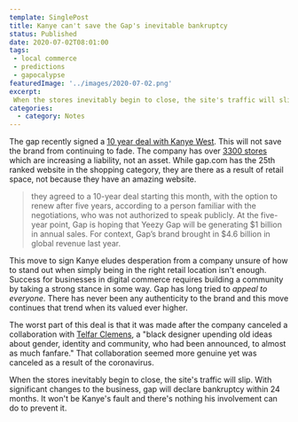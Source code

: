 ```yaml
---
template: SinglePost
title: Kanye can't save the Gap's inevitable bankruptcy
status: Published
date: 2020-07-02T08:01:00
tags:
 - local commerce
 - predictions
 - gapocalypse
featuredImage: '../images/2020-07-02.png'
excerpt:
 When the stores inevitably begin to close, the site's traffic will slip. With significant changes to the business, gap will declare bankruptcy within 24 months. It won't be Kanye's fault and there's nothing his involvement can do to prevent it.
categories:
  - category: Notes
---
```

The gap recently signed a [10 year deal with Kanye West](https://www.nytimes.com/2020/06/26/business/kanye-west-yeezy-gap.html). This will not save the brand from continuing to fade. The company has over [3300 stores](https://www.statista.com/statistics/242596/number-of-stores-of-the-gap-inc-by-store-brand-and-region/) which are increasing a liability, not an asset. While gap.com has the 25th ranked website in the shopping category, they are there as a result of retail space, not because they have an amazing website.

> they agreed to a 10-year deal starting this month, with the option to renew after five years, according to a person familiar with the negotiations, who was not authorized to speak publicly. At the five-year point, Gap is hoping that Yeezy Gap will be generating $1 billion in annual sales. For context, Gap’s brand brought in $4.6 billion in global revenue last year.

This move to sign Kanye eludes desperation from a company unsure of how to stand out when simply being in the right retail location isn't enough. Success for businesses in digital commerce requires building a community by taking a strong stance in some way. Gap has long tried to *appeal to everyone*. There has never been any authenticity to the brand and this move continues that trend when its valued ever higher.

The worst part of this deal is that it was made after the company canceled a collaboration with [Telfar Clemens](https://www.nytimes.com/2020/06/30/style/Telfar-Yeezy-Gap.html), a "black designer upending old ideas about gender, identity and community, who had been announced, to almost as much fanfare." That collaboration seemed more genuine yet was canceled as a result of the coronavirus.

When the stores inevitably begin to close, the site's traffic will slip. With significant changes to the business, gap will declare bankruptcy within 24 months. It won't be Kanye's fault and there's nothing his involvement can do to prevent it.
